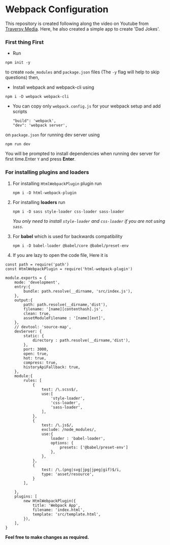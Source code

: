 # Webpack Configuration

This repository is created following along the video on Youtube from [Traversy Media](https://www.youtube.com/watch?v=IZGNcSuwBZs&t=1370s). Here, he also created a simple app to create 'Dad Jokes'. 

### First thing First
* Run 
```
npm init -y
```
to create `node_modules` and `package.json` files (The `-y` flag will help to skip questions) then,
* Install webpack and webpack-cli using 
```
npm i -D webpack webpack-cli
```

* You can copy only `webpack.config.js` for your webpack setup and add scripts
    ``` 
    "build": 'webpack',
    "dev": 'webpack server',
    ```
on `package.json` for running dev server using 
```
npm run dev
```
You will be prompted to install dependencies when running dev server for first time.Enter `Y` and press __Enter__.

### For installing plugins and loaders

1. For installing `HtmlWebpackPlugin` plugin run 
    ```
    npm i -D html-webpack-plugin
    ```
2. For installing __loaders__ run
    ```
    npm i -D sass style-loader css-loader sass-loader
    ```
    _You only need to install `style-loader` and `css-loader` if you are not using `sass`._

3. For __babel__ which is used for backwards compatibility
    ```
    npm i -D babel-loader @babel/core @babel/preset-env
    ```
4. If you are lazy to open the code file, Here it is
```
const path = require('path')
const HtmlWebpackPlugin = require('html-webpack-plugin')

module.exports = {
    mode: 'development',
    entry:{
        bundle: path.resolve(__dirname, 'src/index.js'),
    },
    output:{
        path: path.resolve(__dirname,'dist'),
        filename: '[name][contenthash].js',
        clean: true,
        assetModuleFilename : '[name][ext]',
    },
    // devtool: 'source-map',
    devServer: {
        static: {
            directory : path.resolve(__dirname,'dist'),
        },
        port: 3000,
        open: true,
        hot: true,
        compress: true,
        historyApiFallback: true,
    },
    module:{
        rules: [
            {
                test: /\.scss$/,
                use:[
                    'style-loader',
                    'css-loader',
                    'sass-loader',
                ],
            },
            {
                test: /\.js$/,
                exclude: /node_modules/,
                use:{
                    loader : 'babel-loader',
                    options: {
                        presets: ['@babel/preset-env']
                    },
                },
            },
            {
                test: /\.(png|svg|jpg|jpeg|gif)$/i,
                type: 'asset/resource',
            }
        ],

    },
    plugins: [
        new HtmlWebpackPlugin({
            title: 'Webpack App',
            filename: 'index.html',
            template: 'src/template.html',
        }),
    ],
}
```
__Feel free to make changes as required.__